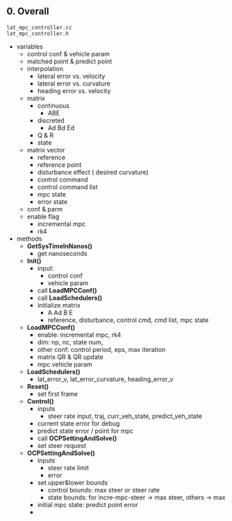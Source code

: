 ## 0. Overall

```
lat_mpc_controller.cc
lat_mpc_controller.h
```

- variables
  - control conf & vehicle param
  - matched point & predict point
  - interpolation
    - lateral error vs. velocity
    - lateral error vs. curvature
    - heading error vs.  velocity
  - matrix
    - continuous
      - ABE
    - discreted
      - Ad Bd Ed
    - Q & R
    - state
  - matrix vector
    - reference
    - reference point
    - disturbance effect ( desired curvature)
    - control command
    - control command list
    - mpc state
    - error state
  - conf & parm
  - enable flag
    - incremental mpc
    - rk4
- methods
  - **GetSysTimeInNanos()**
    - get nanoseconds
  - **Init()**
    - input:
      - control conf
      - vehicle param
    - call **LoadMPCConf()**
    - call **LoadSchedulers()**
    - initialize matrix
      - A Ad B E
      - reference, disturbance, control cmd, cmd list, mpc state
  - **LoadMPCConf()**
    - enable: incremental mpc, rk4
    - dim: np, nc, state num, 
    - other conf: control period, eps, max iteration
    - matrix QR & QR update
    - mpc vehicle param 
  - **LoadSchedulers()**
    - lat_error_v, lat_error_curvature, heading_error_v
  - **Reset()**
    - set first frame
  - **Control()**
    - inputs
      - steer rate input, traj, curr_veh_state, predict_veh_state
    - current state error for debug
    - predict state error / point for mpc
    - call **OCPSettingAndSolve()**
    - set steer request
  - **OCPSettingAndSolve()**
    - inputs
      - steer rate limit
      - error
    - set upper&lower bounds
      - control bounds: max steer or steer rate
      -  state bounds: for incre-mpc-steer -> max steer, others -> max
    - initial mpc state: predict point error
    - 